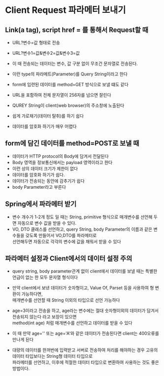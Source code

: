 # Client Request 파라메터 보내기

## Link(a tag), script href = 를 통해서 Request할 때
* URL?변수=값 형태로 전송
* URL?변수1=값&변수2=값&변수3=값
* 이 때 전송되는 데이터는 변수, 값 구분 없이 무조건 문자열로 전송된다.
* 이런 type의 파라메트(Parameter)를 Query String이라고 한다

* form에 입련된 데이터를 method=GET 방식으로 보낼 떄도 같다
* URL을 포함하여 전체 문자열이 256자를 넘으면 잘린다
* QUREY String이 client(web browser)의 주소창에 노출된다
* 쉽게 가로채기(데이터 탈취)를 하기 쉽다
* 데이터를 암호화 하기가 매우 어렵다

## form에 담긴 데이터를 method=POST로 보낼 때
* 데이터가 HTTP protocol의 Body에 담겨서 전달된다
* Body 영역을 정보통신에서는 payload 영역이라고 한다
* 이런 상의 데이터 크기가 제한이 없다
* 데이터를 암호화 하기가 쉽다.
* 데이터가 전송되는 동안에 감추기가 쉽다
* body Parameter라고 부른다

## Spring에서 파라메터 받기
* 변수 개수가 1-2개 정도 일 때는 String, primitive 형식으로 매개변수를 선언해 두면 자동으로 변수 값을 받을 수 있다.
* VO, DTO 클래스를 선언하고, query String, body Parameter의 이름과 같은 변수들을 갖도록 만들어서 VO,DTO를 파라메터로  
선언해두면 자동으로 각각의 변수에 값을 채워서 받을 수 있다

## 파라메터 설정과 Client에서의 데이터 설정 주의
* query string, body parameter관계 없이 client에서 데이터를 보낼 때는 특별한 언급이 없는 한 모두 문자열 형식이다

* 만약 client에서 보낸 데이터가 숫자형이고, Value Of, Parset 등을 사용하여 형 변환이 가능하다면,  
매개변수를 선언할 때 String 이외의 타입으로 선언 가능하다

* age=3이라고 전송을 하고, age라는 변수에는 절대 숫자형이외의 데이터가 담겨서 전송되지 않는다 라고 보장이 있으면  
method(int age) 처럼 매개변수를 선언하고 데이터를 받을 수 있다

* 이 때 만약 age='' 또는 age='A'와 같은 데이터가 전송된다면 client는 400오류를 만나게 된다

* 대량의 데이터를 한꺼번에 입력받고 서버로 전송하여 처리를 해야하는 경우 고유의 데이터 타입보다는 String형 데이터 타입으로  
파라메터를 선언하고, 이후에 적절한 데이터 타입으로 변환하여 사용하는 것도 좋은 방법이다.
